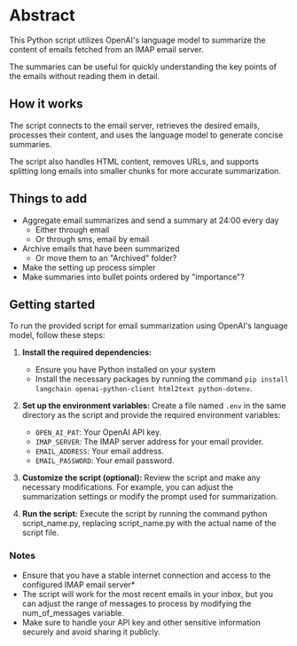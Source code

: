 # Abstract

This Python script utilizes OpenAI's language model to summarize the content of emails fetched from an IMAP email server.

The summaries can be useful for quickly understanding the key points of the emails without reading them in detail.

## How it works

The script connects to the email server, retrieves the desired emails, processes their content, and uses the language model to generate concise summaries.

The script also handles HTML content, removes URLs, and supports splitting long emails into smaller chunks for more accurate summarization.

## Things to add

- Aggregate email summarizes and send a summary at 24:00 every day
  - Either through email
  - Or through sms, email by email
- Archive emails that have been summarized
  - Or move them to an "Archived" folder?
- Make the setting up process simpler
- Make summaries into bullet points ordered by "importance"?

## Getting started

To run the provided script for email summarization using OpenAI's language model, follow these steps:

1. **Install the required dependencies:**
   - Ensure you have Python installed on your system
   - Install the necessary packages by running the command `pip install langchain openai-python-client html2text python-dotenv`.

2. **Set up the environment variables:**
Create a file named `.env` in the same directory as the script and provide the required environment variables:

   - `OPEN_AI_PAT`: Your OpenAI API key.
   - `IMAP_SERVER`: The IMAP server address for your email provider.
   - `EMAIL_ADDRESS`: Your email address.
   - `EMAIL_PASSWORD`: Your email password.

3. **Customize the script (optional):**
Review the script and make any necessary modifications. For example, you can adjust the summarization settings or modify the prompt used for summarization.

4. **Run the script:**
Execute the script by running the command python script_name.py, replacing script_name.py with the actual name of the script file.

### Notes

- Ensure that you have a stable internet connection and access to the configured IMAP email server*
- The script will work for the most recent emails in your inbox, but you can adjust the range of messages to process by modifying the num_of_messages variable.
- Make sure to handle your API key and other sensitive information securely and avoid sharing it publicly.
